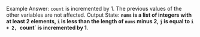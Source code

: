 Example Answer:
`count` is incremented by 1. The previous values of the other variables are not affected. 
Output State: **`nums` is a list of integers with at least 2 elements, `i` is less than the length of `nums` minus 2, `j` is equal to `i + 2, `count` is incremented by 1**.
